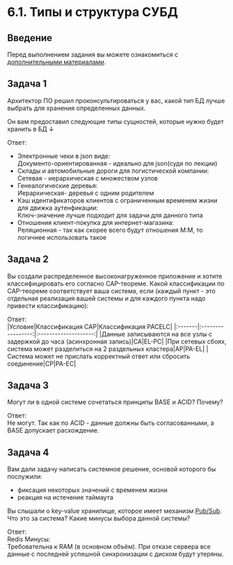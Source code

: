 # 6.1. Типы и структура СУБД

## Введение

Перед выполнением задания вы можете ознакомиться с 
[дополнительными материалами](https://github.com/netology-code/virt-homeworks/tree/master/additional/README.md).

## Задача 1

Архитектор ПО решил проконсультироваться у вас, какой тип БД 
лучше выбрать для хранения определенных данных.

Он вам предоставил следующие типы сущностей, которые нужно будет хранить в БД ↓

Ответ:  
- Электронные чеки в json виде:  
Документо-ориентированная - идеально для json(судя по лекции)
- Склады и автомобильные дороги для логистической компании:  
Сетевая - иерархическая с множеством узлов
- Генеалогические деревья:  
Иерархическая- деревья с одним родителем
- Кэш идентификаторов клиентов с ограниченным временем жизни для движка аутенфикации:  
Ключ-значение лучше подходит для задачи для данного типа
- Отношения клиент-покупка для интернет-магазина:  
Реляционная - так как скорее всего будут отношения М:М, то логичнее использовать такое

## Задача 2

Вы создали распределенное высоконагруженное приложение и хотите классифицировать его согласно 
CAP-теореме. Какой классификации по CAP-теореме соответствует ваша система, если 
(каждый пункт - это отдельная реализация вашей системы и для каждого пункта надо привести классификацию):

Ответ:  
|Условие|Классификация CAP|Классификация PACELC|
|:-------|:-----------------:|:--------------------:|
|Данные записываются на все узлы с задержкой до часа (асинхронная запись)|CA|EL-PC|
|При сетевых сбоях, система может разделиться на 2 раздельных кластера|AP|PA-EL|
|Система может не прислать корректный ответ или сбросить соединение|CP|PA-EC|

## Задача 3

Могут ли в одной системе сочетаться принципы BASE и ACID? Почему?

Ответ:  
Не могут. Так как по ACID - данные должны быть согласованными, а BASE допускает расхождение.

## Задача 4

Вам дали задачу написать системное решение, основой которого бы послужили:

- фиксация некоторых значений с временем жизни
- реакция на истечение таймаута

Вы слышали о key-value хранилище, которое имеет механизм [Pub/Sub](https://habr.com/ru/post/278237/). 
Что это за система? Какие минусы выбора данной системы?

Ответ:  
Redis
Минусы:  
Требовательна к RAM (в основном объём). При отказе сервера все данные с последней успешной синхронизации с диском будут утеряны.